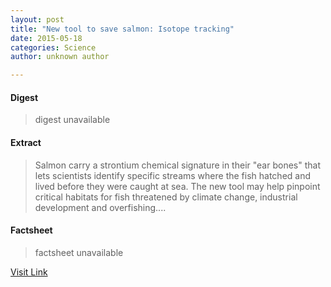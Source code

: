 ```yaml
---
layout: post
title: "New tool to save salmon: Isotope tracking"
date: 2015-05-18
categories: Science
author: unknown author

---
```



#### Digest
>digest unavailable

#### Extract
>Salmon carry a strontium chemical signature in their "ear bones" that lets scientists identify specific streams where the fish hatched and lived before they were caught at sea. The new tool may help pinpoint critical habitats for fish threatened by climate change, industrial development and overfishing....

#### Factsheet
>factsheet unavailable

[Visit Link](http://feeds.sciencedaily.com/~r/sciencedaily/~3/AqB17EZECP0/150515145013.htm)


